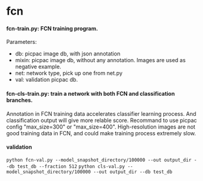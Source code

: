 # fcn

#### fcn-train.py: FCN training program.
Parameters:
- db: picpac image db, with json annotation
- mixin: picpac image db, without any annotation. Images are used as negative example.
- net: network type, pick up one from net.py
- val: validation picpac db.

#### fcn-cls-train.py: train a network with both FCN and classification branches. 
Annotation in FCN training data accelerates classifier learning process. And classification output will give more relable score.
Recommand to use picpac config "max_size=300" or "max_size=400". High-resolution images are not good training data in FCN, and could make training process extremely slow.

#### validation
`python fcn-val.py --model_snapshot_directory/100000 --out output_dir --db test_db --fraction 512`
`python cls-val.py --model_snapshot_directory/100000 --out output_dir --db test_db`
